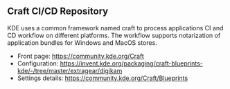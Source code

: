 Craft CI/CD Repository
----------------------

KDE uses a common framework named craft to process applications CI and CD workflow on different platforms.
The workflow supports notarization of application bundles for Windows and MacOS stores.

- Front page:       https://community.kde.org/Craft
- Configuration:    https://invent.kde.org/packaging/craft-blueprints-kde/-/tree/master/extragear/digikam
- Settings details: https://community.kde.org/Craft/Blueprints
